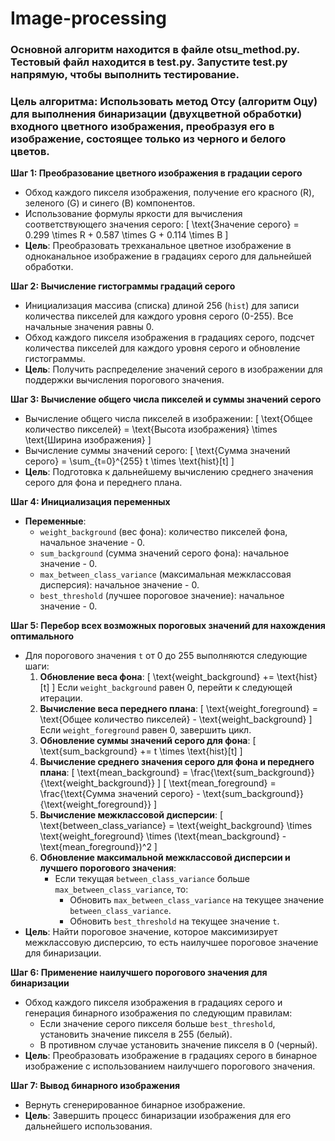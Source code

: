# Image-processing
### Основной алгоритм находится в файле otsu_method.py. Тестовый файл находится в test.py. Запустите test.py напрямую, чтобы выполнить тестирование.

### **Цель алгоритма**: Использовать метод Отсу (алгоритм Оцу) для выполнения бинаризации (двухцветной обработки) входного цветного изображения, преобразуя его в изображение, состоящее только из черного и белого цветов.

**Шаг 1: Преобразование цветного изображения в градации серого**

- Обход каждого пикселя изображения, получение его красного (R), зеленого (G) и синего (B) компонентов.
- Использование формулы яркости для вычисления соответствующего значения серого:
  \[
  \text{Значение серого} = 0.299 \times R + 0.587 \times G + 0.114 \times B
  \]
- **Цель**: Преобразовать трехканальное цветное изображение в одноканальное изображение в градациях серого для дальнейшей обработки.

**Шаг 2: Вычисление гистограммы градаций серого**

- Инициализация массива (списка) длиной 256 (`hist`) для записи количества пикселей для каждого уровня серого (0-255). Все начальные значения равны 0.
- Обход каждого пикселя изображения в градациях серого, подсчет количества пикселей для каждого уровня серого и обновление гистограммы.
- **Цель**: Получить распределение значений серого в изображении для поддержки вычисления порогового значения.

**Шаг 3: Вычисление общего числа пикселей и суммы значений серого**

- Вычисление общего числа пикселей в изображении:
  \[
  \text{Общее количество пикселей} = \text{Высота изображения} \times \text{Ширина изображения}
  \]
- Вычисление суммы значений серого:
  \[
  \text{Сумма значений серого} = \sum_{t=0}^{255} t \times \text{hist}[t]
  \]
- **Цель**: Подготовка к дальнейшему вычислению среднего значения серого для фона и переднего плана.

**Шаг 4: Инициализация переменных**

- **Переменные**:
  - `weight_background` (вес фона): количество пикселей фона, начальное значение - 0.
  - `sum_background` (сумма значений серого фона): начальное значение - 0.
  - `max_between_class_variance` (максимальная межклассовая дисперсия): начальное значение - 0.
  - `best_threshold` (лучшее пороговое значение): начальное значение - 0.

**Шаг 5: Перебор всех возможных пороговых значений для нахождения оптимального**

- Для порогового значения `t` от 0 до 255 выполняются следующие шаги:
  1. **Обновление веса фона**:
     \[
     \text{weight\_background} += \text{hist}[t]
     \]
     Если `weight_background` равен 0, перейти к следующей итерации.
  2. **Вычисление веса переднего плана**:
     \[
     \text{weight\_foreground} = \text{Общее количество пикселей} - \text{weight\_background}
     \]
     Если `weight_foreground` равен 0, завершить цикл.
  3. **Обновление суммы значений серого для фона**:
     \[
     \text{sum\_background} += t \times \text{hist}[t]
     \]
  4. **Вычисление среднего значения серого для фона и переднего плана**:
     \[
     \text{mean\_background} = \frac{\text{sum\_background}}{\text{weight\_background}}
     \]
     \[
     \text{mean\_foreground} = \frac{\text{Сумма значений серого} - \text{sum\_background}}{\text{weight\_foreground}}
     \]
  5. **Вычисление межклассовой дисперсии**:
     \[
     \text{between\_class\_variance} = \text{weight\_background} \times \text{weight\_foreground} \times (\text{mean\_background} - \text{mean\_foreground})^2
     \]
  6. **Обновление максимальной межклассовой дисперсии и лучшего порогового значения**:
     - Если текущая `between_class_variance` больше `max_between_class_variance`, то:
       - Обновить `max_between_class_variance` на текущее значение `between_class_variance`.
       - Обновить `best_threshold` на текущее значение `t`.
- **Цель**: Найти пороговое значение, которое максимизирует межклассовую дисперсию, то есть наилучшее пороговое значение для бинаризации.

**Шаг 6: Применение наилучшего порогового значения для бинаризации**

- Обход каждого пикселя изображения в градациях серого и генерация бинарного изображения по следующим правилам:
  - Если значение серого пикселя больше `best_threshold`, установить значение пикселя в 255 (белый).
  - В противном случае установить значение пикселя в 0 (черный).
- **Цель**: Преобразовать изображение в градациях серого в бинарное изображение с использованием наилучшего порогового значения.

**Шаг 7: Вывод бинарного изображения**

- Вернуть сгенерированное бинарное изображение.
- **Цель**: Завершить процесс бинаризации изображения для его дальнейшего использования.

